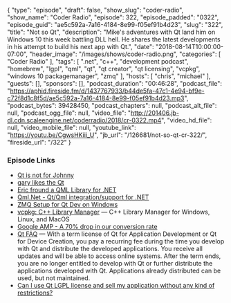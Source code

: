 {
  "type": "episode",
  "draft": false,
  "show_slug": "coder-radio",
  "show_name": "Coder Radio",
  "episode": 322,
  "episode_padded": "0322",
  "episode_guid": "ae5c592a-7a16-4184-8e99-f05ef91b4d23",
  "slug": "322",
  "title": "Not so Qt",
  "description": "Mike's adventures with Qt land him on Windows 10 this week battling DLL hell. He shares the latest developments in his attempt to build his next app with Qt.",
  "date": "2018-08-14T10:00:00-07:00",
  "header_image": "/images/shows/coder-radio.png",
  "categories": [
    "Coder Radio"
  ],
  "tags": [
    ".net",
    "c++",
    "development podcast",
    "homebrew",
    "lgpl",
    "qml",
    "qt",
    "qt creator",
    "qt licensing",
    "vcpkg",
    "windows 10 packagemanager",
    "zmq"
  ],
  "hosts": [
    "chris",
    "michael"
  ],
  "guests": [],
  "sponsors": [],
  "podcast_duration": "00:46:28",
  "podcast_file": "https://aphid.fireside.fm/d/1437767933/b44de5fa-47c1-4e94-bf9e-c72f8d1c8f5d/ae5c592a-7a16-4184-8e99-f05ef91b4d23.mp3",
  "podcast_bytes": 39428450,
  "podcast_chapters": null,
  "podcast_alt_file": null,
  "podcast_ogg_file": null,
  "video_file": "http://201406.jb-dl.cdn.scaleengine.net/coderradio/2018/cr-0322.mp4",
  "video_hd_file": null,
  "video_mobile_file": null,
  "youtube_link": "https://youtu.be/CgwsHKiii_U",
  "jb_url": "/126681/not-so-qt-cr-322/",
  "fireside_url": "/322"
}


### Episode Links

  * [Qt is not for Johnny](https://pastebin.com/hBJrurXJ "Qt is not for Johnny")
  * [gary likes the Qt](https://pastebin.com/pDdZm1ZM "gary likes the Qt")
  * [Eric fround a QML Library for .NET](https://pastebin.com/hM6wSR1v "Eric fround a QML Library for .NET")
  * [Qml.Net - Qt/Qml integration/support for .NET](https://github.com/pauldotknopf/Qml.Net "Qml.Net - Qt/Qml integration/support for .NET")
  * [ZMQ Setup for Qt Dev on Windows](http://dominickm.com/zmq-setup-qt-dev-windows/ "ZMQ Setup for Qt Dev on Windows")
  * [vcpkg: C++ Library Manager](https://github.com/Microsoft/vcpkg "vcpkg: C++ Library Manager") — C++ Library Manager for Windows, Linux, and MacOS
  * [Google AMP - A 70% drop in our conversion rate](https://www.rockstarcoders.com/google-amp/ "Google AMP - A 70% drop in our conversion rate")
  * [Qt FAQ](https://www1.qt.io/faq/#_Toc_1_2 "Qt FAQ") — With a term license of Qt for Application Development or Qt for Device Creation, you pay a recurring fee during the time you develop with Qt and distribute the developed applications. You receive all updates and will be able to access online systems. After the term ends, you are no longer entitled to develop with Qt or further distribute the applications developed with Qt. Applications already distributed can be used, but not maintained. 
  * [Can I use Qt LGPL license and sell my application without any kind of restrictions?](https://stackoverflow.com/questions/11994053/can-i-use-qt-lgpl-license-and-sell-my-application-without-any-kind-of-restrictio "Can I use Qt LGPL license and sell my application without any kind of restrictions?")


